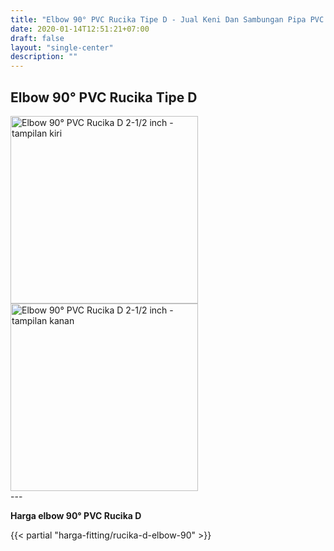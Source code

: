 ```yaml
---
title: "Elbow 90° PVC Rucika Tipe D - Jual Keni Dan Sambungan Pipa PVC Lengkap"
date: 2020-01-14T12:51:21+07:00
draft: false
layout: "single-center"
description: ""
---
```


## Elbow 90&deg; PVC Rucika Tipe D

<div class="col-md-6 col-sm-12">
    <img src="../img/fitting-pvc/elbow-90deg-d-2.5-left.jpg" alt="Elbow 90&deg; PVC Rucika D 2-1/2 inch - tampilan kiri" width="300" />
</div>
<div class="col-md-6 col-sm-12">
    <img src="../img/fitting-pvc/elbow-90deg-d-2.5-right.jpg" alt="Elbow 90&deg; PVC Rucika D 2-1/2 inch - tampilan kanan" width="300" />
</div>
---

**Harga elbow 90° PVC Rucika D**

{{< partial "harga-fitting/rucika-d-elbow-90" >}}